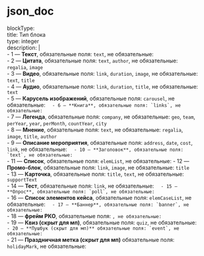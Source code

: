 # json_doc  
 blockType:  
          title: Тип блока   
          type: integer    
          description: |  
            - 1 — **Текст**, обязательные поля: `text`, не обязательные:   
            - 2 — **Цитата**, обязательные поля: `text`, `author`, не обязательные: `regalia`, `image`  
            - 3 — **Видео**, обязательные поля: `link`, `duration`, `image`, не обязательные: `text`, `title`  
            - 4 — **Аудио**, обязательные поля: `link`, `duration`, `title`, не обязательные: `text`  
            - 5 — **Карусель изображений**, обязательные поля: `carousel`, не обязательные: ``  
            - 6 — **Книга**, обязательные поля: `links`, не обязательные: ``  
            - 7 — **Легенда**, обязательные поля: `company`, не обязательные: `geo`, `team`, `perYear`, `year`, `perMonth`, `countYear`, `city`  
            - 8 — **Мнение**, обязательные поля: `text`, не обязательные: `regalia`, `image`, `title`, `author`  
            - 9 — **Описание мероприятия**, обязательные поля: `address`, `date`, `cost`, `link`, не обязательные: ``  
            - 10 — **Заголовок**, обязательные поля: `text`, не обязательные: ``  
            - 11 — **Список**, обязательные поля: `elemList`, не обязательные: 
            - 12 — **Промо-блок**, обязательные поля: `link`, `image`, не обязательные: `title`  
            - 13 — **Карточка**, обязательные поля: `title`, `text`, не обязательные: `supportText`  
            - 14 — **Тест**, обязательные поля: `link`, не обязательные: ``  
            - 15 — **Опрос**, обязательные поля: `poll`, не обязательные: ``  
            - 16 — **Список элементов кейса**, обязательные поля: `elemCaseList`, не обязательные: ``  
            - 17 — **Баннер**, обязательные поля: `banner`, не обязательные: ``  
            - 18 — **фрейм РКО**, обязательные поля: ``, не обязательные: ``  
            - 19 — **Квиз (скрыт для мп)**, обязательные поля: `quiz`, не обязательные: ``  
            - 20 — **Пушбук (скрыт для мп)** обязательные поля: `event`, не обязательные: ``  
            - 21 — **Праздничная метка (скрыт для мп)** обязательные поля: `holidayMark`, не обязательные:  
